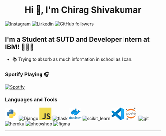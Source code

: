 <h1 align="center">Hi 👋, I'm Chirag Shivakumar</h1>

<!-- [![Twitter Follow](https://img.shields.io/twitter/follow/majulasingapuri?color=blue&label=Tweet%20me&logo=Twitter&style=for-the-badge)][Twitter] -->
[![Instagram](https://img.shields.io/badge/Follow-me-blue?style=for-the-badge&logo=instagram)](https://instagr.am/chiragshiva___)
[![Linkedin](https://img.shields.io/badge/Connect%20with%20me-CV-blue?style=for-the-badge&logo=linkedin)](https://www.linkedin.com/in/chirag-shivakumar)
![GitHub followers](https://img.shields.io/github/followers/chiragshiva99?style=for-the-badge&label=Github%20Followers)

## I'm a Student at SUTD and Developer Intern at IBM! 👨🏽‍🎓

- 📚 Trying to absorb as much information in school as I can.


### Spotify Playing 🎧

[![Spotify](https://spotify-now-playing.majulahsingapuri.vercel.app/api/spotify)](https://open.spotify.com/track/0qOnSQQF0yzuPWsXrQ9paz?si=dacf7cddb1654c22)


### Languages and Tools

<p align="left"> 
<img src="https://raw.githubusercontent.com/github/explore/80688e429a7d4ef2fca1e82350fe8e3517d3494d/topics/python/python.png" alt="python" width="40" height="40"/>
<img src="https://iconscout.com/icon/django-2" alt="Django" width="40" height="40"/>

<img src="https://raw.githubusercontent.com/github/explore/80688e429a7d4ef2fca1e82350fe8e3517d3494d/topics/javascript/javascript.png" alt="JavaScript" width="40" height="40"/>
<img src="https://www.clipartkey.com/mpngs/m/145-1450089_python-flask-icon.png" alt="flask" width="40" height="40"/>
<img src="https://raw.githubusercontent.com/github/explore/80688e429a7d4ef2fca1e82350fe8e3517d3494d/topics/docker/docker.png" alt="Docker" width="40" height="40"/>
<img src="https://upload.wikimedia.org/wikipedia/commons/0/05/Scikit_learn_logo_small.svg" alt="scikit_learn" width="40" height="40"/>
<img src="https://raw.githubusercontent.com/github/explore/80688e429a7d4ef2fca1e82350fe8e3517d3494d/topics/visual-studio-code/visual-studio-code.png" alt="VSCode" width="40" height="40"/> 
<img src="https://raw.githubusercontent.com/github/explore/80688e429a7d4ef2fca1e82350fe8e3517d3494d/topics/jupyter-notebook/jupyter-notebook.png" alt="jupyter-notebook" width="40" height="40"/> 
<img src="https://www.vectorlogo.zone/logos/git-scm/git-scm-icon.svg" alt="git" width="40" height="40"/>
<img src="https://www.vectorlogo.zone/logos/heroku/heroku-icon.svg" alt="heroku" width="40" height="40"/>
<img src="https://upload.wikimedia.org/wikipedia/commons/thumb/a/af/Adobe_Photoshop_CC_icon.svg/788px-Adobe_Photoshop_CC_icon.svg.png" alt="photoshop" width="40" height="40"/>
<img src="https://www.vectorlogo.zone/logos/figma/figma-icon.svg" alt="figma" width="40" height="40"/>
</p>

---